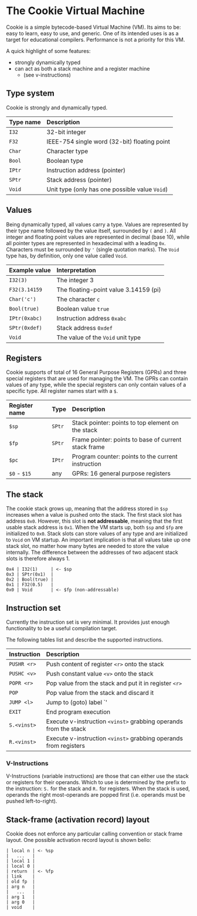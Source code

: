# The Cookie Virtual Machine

Cookie is a simple bytecode-based Virtual Machine (VM). Its aims to be:
easy to learn, easy to use, and generic. One of its intended uses is as
a target for educational compilers. Performance is not a priority for
this VM.

A quick highlight of some features:

- strongly dynamically typed
- can act as both a stack machine and a register machine
    - (see v-instructions)

## Type system

Cookie is strongly and dynamically typed. 

| Type name | Description |
|:----------|:------------|
| `I32`     | 32-bit integer
| `F32`     | IEEE-754 single word (32-bit) floating point
| `Char`    | Character type |
| `Bool`    | Boolean type
| `IPtr`    | Instruction address (pointer)
| `SPtr`    | Stack address (pointer)
| `Void`    | Unit type (only has one possible value `Void`)

## Values

Being dynamically typed, all values carry a type. Values are represented
by their type name followed by the value itself, surrounded by `(` and `)`.
All integer and floating point values are represented in decimal (base 10),
while all pointer types are represented in hexadecimal with a leading `0x`.
Characters must be surrounded by `'` (single quotation marks). The `Void`
type has, by definition, only one value called `Void`.

| Example value | Interpretation |
|:--------------|:---------------|
| `I32(3)`      | The integer 3
| `F32(3.14159` | The floating-point value 3.14159 (pi)
| `Char('c')`   | The character `c`
| `Bool(true)`  | Boolean value `true`
| `IPtr(0xabc)` | Instruction address `0xabc`
| `SPtr(0xdef)` | Stack address `0xdef`
| `Void`        | The value of the `Void` unit type

## Registers

Cookie supports of total of 16 General Purpose Registers (GPRs) and three
special registers that are used for managing the VM. The GPRs can contain
values of any type, while the special registers can only contain values of
a specific type. All register names start with a `$`.

| Register name | Type   | Description |
|:--------------|:-------|:------------|
| `$sp`         | `SPtr` | Stack pointer: points to top element on the stack |
| `$fp`         | `SPtr` | Frame pointer: points to base of current stack frame |
| `$pc`         | `IPtr` | Program counter: points to the current instruction |
| `$0` - `$15`  | any    | GPRs: 16 general purpose registers |

## The stack

The cookie stack grows up, meaning that the address stored in `$sp` increases
when a value is pushed onto the stack. The first stack slot has address `0x0`.
However, this slot is **not addressable**, meaning that the first usable stack
address is `0x1`. When the VM starts up, both `$sp` and `$fp` are initialized
to `0x0`. Stack slots can store values of any type and are initialized to
`Void` on VM startup. An important implication is that all values take up one
stack slot, no matter how many bytes are needed to store the value internally.
The difference between the addresses of two adjacent stack slots is therefore
always 1.

```
0x4 | I32(1)     | <- $sp
0x3 | SPtr(0x1)  |
0x2 | Bool(true) |
0x1 | F32(0.5)   |
0x0 | Void       | <- $fp (non-addressable)
```

## Instruction set

Currently the instruction set is very minimal. It provides just enough
functionality to be a useful compilation target.

The following tables list and describe the supported instructions.

| Instruction | Description |
|:------------|:------------|
| `PUSHR <r>` | Push content of register `<r>` onto the stack
| `PUSHC <v>` | Push constant value `<v>` onto the stack
| `POPR <r>`  | Pop value from the stack and put it in register `<r>`
| `POP`       | Pop value from the stack and discard it
| `JUMP <l>`  | Jump to (goto) label `<l>'
| `EXIT`      | End program execution
| `S.<vinst>` | Execute v-instruction `<vinst>` grabbing operands from the stack
| `R.<vinst>` | Execute v-instruction `<vinst>` grabbing operands from registers

### V-Instructions

V-Instructions (variable instructions) are those that can either use the stack
or registers for their operands. Which to use is determined by the prefix to the
instruction: `S.` for the stack and `R.` for registers. When the stack is used,
operands the right most-operands are popped first (i.e. operands must be pushed
left-to-right).

## Stack-frame (activation record) layout

Cookie does not enforce any particular calling convention or stack frame layout.
One possible activation record layout is shown bello:

```
| local n | <- %sp
|   ...   |
| local 1 |
| local 0 |
| return  | <- %fp
| link    |
| old fp  |
| arg n   |
|   ...   |
| arg 1   |
| arg 0   |
| void    |
```

